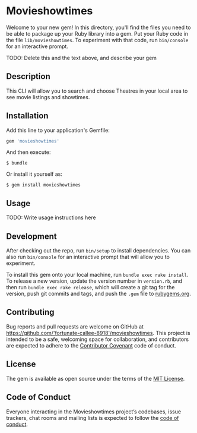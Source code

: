 # Movieshowtimes

Welcome to your new gem! In this directory, you'll find the files you need to be able to package up your Ruby library into a gem. Put your Ruby code in the file `lib/movieshowtimes`. To experiment with that code, run `bin/console` for an interactive prompt.

TODO: Delete this and the text above, and describe your gem

## Description 
This CLI will allow you to search and choose Theatres in your local area to see movie listings and showtimes. 

## Installation

Add this line to your application's Gemfile:

```ruby
gem 'movieshowtimes'
```

And then execute:

    $ bundle

Or install it yourself as:

    $ gem install movieshowtimes

## Usage

TODO: Write usage instructions here

## Development

After checking out the repo, run `bin/setup` to install dependencies. You can also run `bin/console` for an interactive prompt that will allow you to experiment.

To install this gem onto your local machine, run `bundle exec rake install`. To release a new version, update the version number in `version.rb`, and then run `bundle exec rake release`, which will create a git tag for the version, push git commits and tags, and push the `.gem` file to [rubygems.org](https://rubygems.org).

## Contributing

Bug reports and pull requests are welcome on GitHub at https://github.com/'fortunate-callee-8918'/movieshowtimes. This project is intended to be a safe, welcoming space for collaboration, and contributors are expected to adhere to the [Contributor Covenant](http://contributor-covenant.org) code of conduct.

## License

The gem is available as open source under the terms of the [MIT License](https://opensource.org/licenses/MIT).

## Code of Conduct

Everyone interacting in the Movieshowtimes project’s codebases, issue trackers, chat rooms and mailing lists is expected to follow the [code of conduct](https://github.com/'fortunate-callee-8918'/movieshowtimes/blob/master/CODE_OF_CONDUCT.md).
